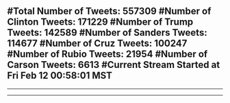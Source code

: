 #Total Number of Tweets: 557309 
#Number of Clinton Tweets: 171229
#Number of Trump Tweets: 142589
#Number of Sanders Tweets: 114677
#Number of Cruz Tweets: 100247
#Number of Rubio Tweets: 21954
#Number of Carson Tweets: 6613
#Current Stream Started at Fri Feb 12 00:58:01 MST
---
---
---
